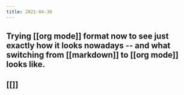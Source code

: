 ```yaml
---
title: 2021-04-30
---
```


## Trying [[org mode]] format now to see just exactly how it looks nowadays -- and what switching from [[markdown]] to [[org mode]] looks like.
## [[]]
